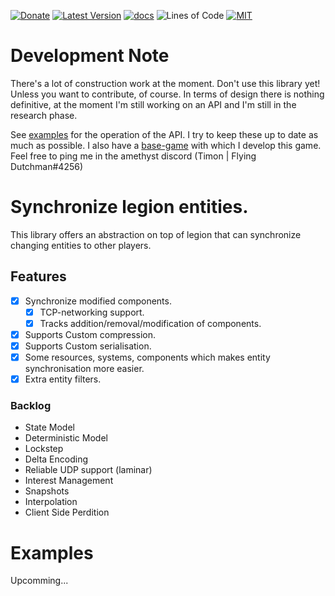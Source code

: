 [![Donate](https://img.shields.io/badge/Donate-PayPal-green.svg)](https://www.paypal.com/cgi-bin/webscr?cmd=_s-xclick&hosted_button_id=Z8QK6XU749JB2) 
[![Latest Version][crate-badge]][crate-link] 
[![docs][docs-badge]][docs-link]
![Lines of Code][loc-badge]
[![MIT][license-badge]][license-link] 

# Development Note

There's a lot of construction work at the moment.
Don't use this library yet! Unless you want to contribute, of course. 
In terms of design there is nothing definitive, 
at the moment I'm still working on an API and I'm still in the research phase. 
 
See [examples](https://github.com/entity-sync-rs/legion-sync/tree/master/examples) for the operation of the API. 
I try to keep these up to date as much as possible. 
I also have a [base-game](https://github.com/entity-sync-rs/example-game) with which I develop this game. 
Feel free to ping me in the amethyst discord (Timon | Flying Dutchman#4256)

# Synchronize legion entities.
This library offers an abstraction on top of legion that can synchronize changing entities to other players.

## Features

- [X] Synchronize modified components.
    - [X] TCP-networking support.
    - [X] Tracks addition/removal/modification of components.     
- [X] Supports Custom compression.
- [X] Supports Custom serialisation.
- [X] Some resources, systems, components which makes entity synchronisation more easier.
- [X] Extra entity filters.

### Backlog
- State Model
- Deterministic Model
- Lockstep 
- Delta Encoding
- Reliable UDP support (laminar)
- Interest Management
- Snapshots
- Interpolation
- Client Side Perdition

# Examples

Upcomming...

[crate-badge]: https://img.shields.io/crates/v/legion-sync.svg
[crate-link]: https://crates.io/crates/legion-sync

[license-badge]: https://img.shields.io/badge/license-MIT-blue.svg
[license-link]: ./docs/LICENSE

[docs-badge]: https://docs.rs/legion-sync/badge.svg
[docs-link]: https://docs.rs/legion-sync/

[loc-badge]: https://tokei.rs/b1/github/entity-sync-rs/legion-sync?category=code